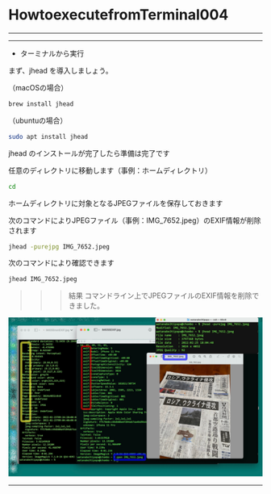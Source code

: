 # HowtoexecutefromTerminal004

---

---

- ターミナルから実行

まず、jhead を導入しましょう。

（macOSの場合）
```bash
brew install jhead
```
（ubuntuの場合）
```bash
sudo apt install jhead
```
  
jhead のインストールが完了したら準備は完了です


任意のディレクトリに移動します（事例：ホームディレクトリ）

```bash
cd
```

ホームディレクトリに対象となるJPEGファイルを保存しておきます  


次のコマンドによりJPEGファイル（事例：IMG_7652.jpeg）のEXIF情報が削除されます
```bash
jhead -purejpg IMG_7652.jpeg
``` 

次のコマンドにより確認できます
```bash
jhead IMG_7652.jpeg
```


>>> 結果
コマンドライン上でJPEGファイルのEXIF情報を削除できました。  

![IMGSSCLIjhead.jpg](/IMG/IMGSSCLIjhead.jpg)  


---